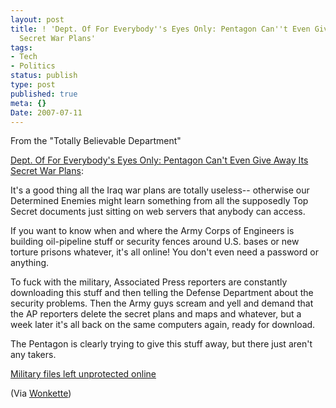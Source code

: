 ```yaml
---
layout: post
title: ! 'Dept. Of For Everybody''s Eyes Only: Pentagon Can''t Even Give Away Its
  Secret War Plans'
tags:
- Tech
- Politics
status: publish
type: post
published: true
meta: {}
Date: 2007-07-11
---
```

From the "Totally Believable Department"

[Dept. Of For Everybody's Eyes Only: Pentagon Can't Even Give Away Its Secret War Plans](https://www.wonkette.com/p/pentagon-cant-even-give-away-its-secret-war-plans): 

It's a good thing all the Iraq war plans are totally useless-- otherwise our Determined Enemies might learn something from all the supposedly Top Secret documents just sitting on web servers that anybody can access.

If you want to know when and where the Army Corps of Engineers is building oil-pipeline stuff or security fences around <span class="caps">U.S. </span>bases or new torture prisons whatever, it's all online! You don't even need a password or anything.

To fuck with the military, Associated Press reporters are constantly downloading this stuff and then telling the Defense Department about the security problems. Then the Army guys scream and yell and demand that the AP reporters delete the secret plans and maps and whatever, but a week later it's all back on the same computers again, ready for download.

The Pentagon is clearly trying to give this stuff away, but there just aren't any takers.

[Military files left unprotected online](https://news.hitb.org/content/military-files-left-unprotected-online)

(Via [Wonkette](http://wonkette.com))
